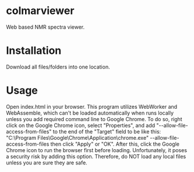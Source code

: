 # colmarviewer
Web based NMR spectra viewer.

# Installation
Download all files/folders into one location.

# Usage
Open index.html in your browser. This program utilizes WebWorker and WebAssemble, which can't be loaded automatically when runs locally unless you add required command line to Google Chrome. To do so, right click on the Google Chrome icon, select "Properties", and add "--allow-file-access-from-files" to the end of the "Target" field to be like this: "C:\Program Files\Google\Chrome\Application\chrome.exe" --allow-file-access-from-files then click "Apply" or "OK". After this, click the Google Chrome icon to run the browser first before loading. Unfortunately, it poses a security risk by adding this option. Therefore, do NOT load any local files unless you are sure they are safe. 



              

